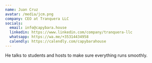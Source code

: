 ```yaml
---
name: Juan Cruz
avatar: /media/jcm.png
company: CEO at Tranquera LLC
socials:
  email: info@capybara.house
  linkedin: https://www.linkedin.com/company/tranquera-llc
  whatsapp: https://wa.me/+35314434958
  calendly: https://calendly.com/capybarahouse
---
```


He talks to students and hosts to make sure everything runs smoothly.